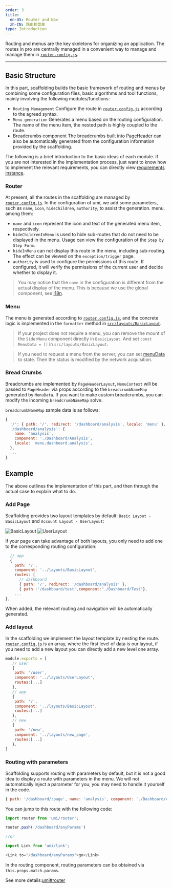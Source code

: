 ```yaml
---
order: 3
title:
  en-US: Router and Nav
  zh-CN: 路由和菜单
type: Introduction
---
```


Routing and menus are the key skeletons for organizing an application. The routes in pro are centrally managed in a convenient way to manage and manage them in [`router.config.js`](https://github.com/ant-design/ant-design-pro/blob/master/config/router.config.js).

---

## Basic Structure

In this part, scaffolding builds the basic framework of routing and menus by combining some configuration files, basic algorithms and tool functions, mainly involving the following modules/functions:

- `Routing Management` Configure the route in [`router.config.js`](https://github.com/ant-design/ant-design-pro/blob/master/config/router.config.js) according to the agreed syntax.
- `Menu generation` Generates a menu based on the routing configuration. The name of the menu item, the nested path is highly coupled to the route.
- Breadcrumbs component The breadcrumbs built into [PageHeader](http://pro.ant.design/components/PageHeader) can also be automatically generated from the configuration information provided by the scaffolding.

The following is a brief introduction to the basic ideas of each module. If you are not interested in the implementation process, just want to know how to implement the relevant requirements, you can directly view [requirements instance](/docs/router-and-nav#Example).

### Router

At present, all the routes in the scaffolding are managed by [`router.config.js`](https://github.com/ant-design/ant-design-pro/blob/master/config/router.config.js). In the configuration of umi, we add some parameters, such as `name`, `icon`, `hideChildren`, `authority`, to assist the generation. menu. among them:

- `name` and `icon` represent the icon and text of the generated menu item, respectively.
- `hideChildrenInMenu` is used to hide sub-routes that do not need to be displayed in the menu. Usage can view the configuration of the `Step by Step Form`.
- `hideInMenu` can not display this route in the menu, including sub-routing. The effect can be viewed on the `exception/trigger` page.
- `authority` is used to configure the permissions of this route. If configured, it will verify the permissions of the current user and decide whether to display it.
> You may notice that the `name` in the configuration is different from the actual display of the menu. This is because we use the global component, see [i18n](/docs/i18n/).

### Menu

The menu is generated according to [`router.config.js`](https://github.com/ant-design/ant-design-pro/blob/master/config/router.config.js), and the concrete logic is implemented in the `formatter` method in [`src/layouts/BasicLayout`](https://github.com/ant-design/ant-design-pro/blob/master/src/layouts/BasicLayout.js#L227).

> If your project does not require a menu, you can remove the mount of the `SiderMenu` component directly in `BasicLayout`. And set `const MenuData = []` in `src/layouts/BasicLayout`.

> If you need to request a menu from the server, you can set [menuData](https://github.com/ant-design/ant-design-pro/blob/master/src/layouts/BasicLayout.js#L227) to state. Then the status is modified by the network acquisition.

### Bread Crumbs

Breadcrumbs are implemented by `PageHeaderLayout`, `MenuContext` will be passed to `PageHeader` via props according to the `breadcrumbNameMap` generated by `MenuData`. If you want to make custom breadcrumbs, you can modify the incoming `breadcrumbNameMap` solve.

`breadcrumbNameMap` sample data is as follows:

```js
{
  '/': { path: '/', redirect: '/dashboard/analysis', locale: 'menu' },
  '/dashboard/analysis': {
    name: 'analysis',
    component: './Dashboard/Analysis',
    locale: 'menu.dashboard.analysis',
  },
  ...
}
```

## Example

The above outlines the implementation of this part, and then through the actual case to explain what to do.

### Add Page

Scaffolding provides two layout templates by default: `Basic Layout - BasicLayout` and `Account Layout - UserLayout`:

<img alt="BasicLayout" src="https://gw.alipayobjects.com/zos/rmsportal/oXmyfmffJVvdbmDoGvuF.png" />

<img alt="UserLayout" src="https://gw.alipayobjects.com/zos/rmsportal/mXsydBXvLqBVEZLMssEy.png" />

If your page can take advantage of both layouts, you only need to add one to the corresponding routing configuration:

```js
  // app
  {
    path: '/',
    component: '../layouts/BasicLayout',
    routes: [
      // dashboard
      { path: '/', redirect: '/dashboard/analysis' },
      { path :'/dashboard/test',component:"./Dashboard/Test"},
    ...
},
```

When added, the relevant routing and navigation will be automatically generated.

### Add layout

In the scaffolding we implement the layout template by nesting the route. [`router.config.js`](https://github.com/ant-design/ant-design-pro/blob/master/config/router.config.js) is an array, where the first level of data is our layout, if you need to add a new layout you can directly add a new level one array.

```js
module.exports = [
   // user
   {
    path: '/user',
    component: '../layouts/UserLayout',
    routes:[...]
   },
   // app
   {
    path: '/',
    component: '../layouts/BasicLayout',
    routes:[...]
   },
   // new
   {
    path: '/new',
    component: '../layouts/new_page',
    routes:[...]
   },
]

```

### Routing with parameters

Scaffolding supports routing with parameters by default, but it is not a good idea to display a route with parameters in the menu. We will not automatically inject a parameter for you, you may need to handle it yourself in the code.

```js
{ path: '/dashboard/:page', name: 'analysis', component: './Dashboard/Analysis' },
```

You can jump to this route with the following code:

```js
import router from 'umi/router';

router.push('/dashboard/anyParams')

//or

import Link from 'umi/link';

<Link to="/dashboard/anyParams">go</Link>
```

In the routing component, routing parameters can be obtained via `this.props.match.params`.

See more details:[umi#router](https://umijs.org/guide/router.html#%E7%BA%A6%E5%AE%9A%E5%BC%8F%E8%B7%AF%E7%94%B1)
